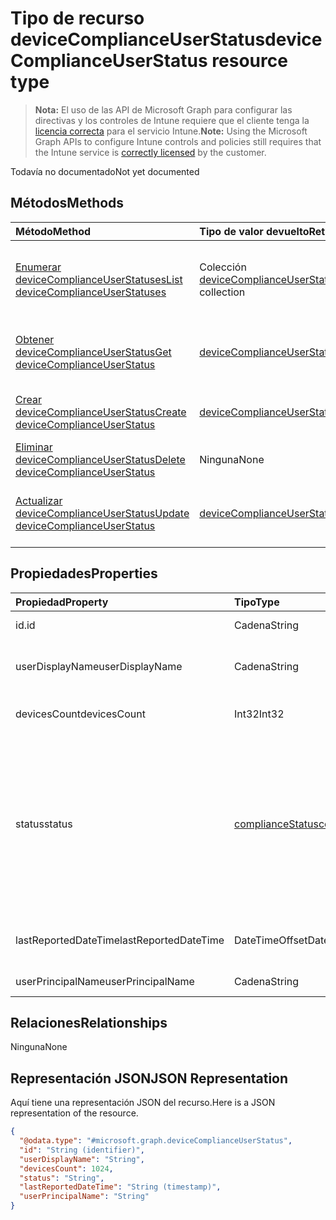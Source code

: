 # <a name="devicecomplianceuserstatus-resource-type"></a><span data-ttu-id="f4f12-101">Tipo de recurso deviceComplianceUserStatus</span><span class="sxs-lookup"><span data-stu-id="f4f12-101">deviceComplianceUserStatus resource type</span></span>

> <span data-ttu-id="f4f12-102">**Nota:** El uso de las API de Microsoft Graph para configurar las directivas y los controles de Intune requiere que el cliente tenga la [licencia correcta](https://go.microsoft.com/fwlink/?linkid=839381) para el servicio Intune.</span><span class="sxs-lookup"><span data-stu-id="f4f12-102">**Note:** Using the Microsoft Graph APIs to configure Intune controls and policies still requires that the Intune service is [correctly licensed](https://go.microsoft.com/fwlink/?linkid=839381) by the customer.</span></span>

<span data-ttu-id="f4f12-103">Todavía no documentado</span><span class="sxs-lookup"><span data-stu-id="f4f12-103">Not yet documented</span></span>
## <a name="methods"></a><span data-ttu-id="f4f12-104">Métodos</span><span class="sxs-lookup"><span data-stu-id="f4f12-104">Methods</span></span>
|<span data-ttu-id="f4f12-105">Método</span><span class="sxs-lookup"><span data-stu-id="f4f12-105">Method</span></span>|<span data-ttu-id="f4f12-106">Tipo de valor devuelto</span><span class="sxs-lookup"><span data-stu-id="f4f12-106">Return Type</span></span>|<span data-ttu-id="f4f12-107">Descripción</span><span class="sxs-lookup"><span data-stu-id="f4f12-107">Description</span></span>|
|:---|:---|:---|
|[<span data-ttu-id="f4f12-108">Enumerar deviceComplianceUserStatuses</span><span class="sxs-lookup"><span data-stu-id="f4f12-108">List deviceComplianceUserStatuses</span></span>](../api/intune_deviceconfig_devicecomplianceuserstatus_list.md)|<span data-ttu-id="f4f12-109">Colección [deviceComplianceUserStatus](../resources/intune_deviceconfig_devicecomplianceuserstatus.md)</span><span class="sxs-lookup"><span data-stu-id="f4f12-109">[deviceComplianceUserStatus](../resources/intune_deviceconfig_devicecomplianceuserstatus.md) collection</span></span>|<span data-ttu-id="f4f12-110">Enumere las propiedades y las relaciones de los objetos [deviceComplianceUserStatus](../resources/intune_deviceconfig_devicecomplianceuserstatus.md).</span><span class="sxs-lookup"><span data-stu-id="f4f12-110">List properties and relationships of the [deviceComplianceUserStatus](../resources/intune_deviceconfig_devicecomplianceuserstatus.md) objects.</span></span>|
|[<span data-ttu-id="f4f12-111">Obtener deviceComplianceUserStatus</span><span class="sxs-lookup"><span data-stu-id="f4f12-111">Get deviceComplianceUserStatus</span></span>](../api/intune_deviceconfig_devicecomplianceuserstatus_get.md)|[<span data-ttu-id="f4f12-112">deviceComplianceUserStatus</span><span class="sxs-lookup"><span data-stu-id="f4f12-112">deviceComplianceUserStatus</span></span>](../resources/intune_deviceconfig_devicecomplianceuserstatus.md)|<span data-ttu-id="f4f12-113">Lea las propiedades y las relaciones del objeto [deviceComplianceUserStatus](../resources/intune_deviceconfig_devicecomplianceuserstatus.md).</span><span class="sxs-lookup"><span data-stu-id="f4f12-113">Read properties and relationships of the [deviceComplianceUserStatus](../resources/intune_deviceconfig_devicecomplianceuserstatus.md) object.</span></span>|
|[<span data-ttu-id="f4f12-114">Crear deviceComplianceUserStatus</span><span class="sxs-lookup"><span data-stu-id="f4f12-114">Create deviceComplianceUserStatus</span></span>](../api/intune_deviceconfig_devicecomplianceuserstatus_create.md)|[<span data-ttu-id="f4f12-115">deviceComplianceUserStatus</span><span class="sxs-lookup"><span data-stu-id="f4f12-115">deviceComplianceUserStatus</span></span>](../resources/intune_deviceconfig_devicecomplianceuserstatus.md)|<span data-ttu-id="f4f12-116">Cree un objeto [deviceComplianceUserStatus](../resources/intune_deviceconfig_devicecomplianceuserstatus.md).</span><span class="sxs-lookup"><span data-stu-id="f4f12-116">Create a new [deviceComplianceUserStatus](../resources/intune_deviceconfig_devicecomplianceuserstatus.md) object.</span></span>|
|[<span data-ttu-id="f4f12-117">Eliminar deviceComplianceUserStatus</span><span class="sxs-lookup"><span data-stu-id="f4f12-117">Delete deviceComplianceUserStatus</span></span>](../api/intune_deviceconfig_devicecomplianceuserstatus_delete.md)|<span data-ttu-id="f4f12-118">Ninguna</span><span class="sxs-lookup"><span data-stu-id="f4f12-118">None</span></span>|<span data-ttu-id="f4f12-119">Elimina un [deviceComplianceUserStatus](../resources/intune_deviceconfig_devicecomplianceuserstatus.md).</span><span class="sxs-lookup"><span data-stu-id="f4f12-119">Deletes a [deviceComplianceUserStatus](../resources/intune_deviceconfig_devicecomplianceuserstatus.md).</span></span>|
|[<span data-ttu-id="f4f12-120">Actualizar deviceComplianceUserStatus</span><span class="sxs-lookup"><span data-stu-id="f4f12-120">Update deviceComplianceUserStatus</span></span>](../api/intune_deviceconfig_devicecomplianceuserstatus_update.md)|[<span data-ttu-id="f4f12-121">deviceComplianceUserStatus</span><span class="sxs-lookup"><span data-stu-id="f4f12-121">deviceComplianceUserStatus</span></span>](../resources/intune_deviceconfig_devicecomplianceuserstatus.md)|<span data-ttu-id="f4f12-122">Actualice las propiedades de un objeto [deviceComplianceUserStatus](../resources/intune_deviceconfig_devicecomplianceuserstatus.md).</span><span class="sxs-lookup"><span data-stu-id="f4f12-122">Update the properties of a [deviceComplianceUserStatus](../resources/intune_deviceconfig_devicecomplianceuserstatus.md) object.</span></span>|

## <a name="properties"></a><span data-ttu-id="f4f12-123">Propiedades</span><span class="sxs-lookup"><span data-stu-id="f4f12-123">Properties</span></span>
|<span data-ttu-id="f4f12-124">Propiedad</span><span class="sxs-lookup"><span data-stu-id="f4f12-124">Property</span></span>|<span data-ttu-id="f4f12-125">Tipo</span><span class="sxs-lookup"><span data-stu-id="f4f12-125">Type</span></span>|<span data-ttu-id="f4f12-126">Descripción</span><span class="sxs-lookup"><span data-stu-id="f4f12-126">Description</span></span>|
|:---|:---|:---|
|<span data-ttu-id="f4f12-127">id.</span><span class="sxs-lookup"><span data-stu-id="f4f12-127">id</span></span>|<span data-ttu-id="f4f12-128">Cadena</span><span class="sxs-lookup"><span data-stu-id="f4f12-128">String</span></span>|<span data-ttu-id="f4f12-129">Clave de la entidad.</span><span class="sxs-lookup"><span data-stu-id="f4f12-129">Key of the entity.</span></span>|
|<span data-ttu-id="f4f12-130">userDisplayName</span><span class="sxs-lookup"><span data-stu-id="f4f12-130">userDisplayName</span></span>|<span data-ttu-id="f4f12-131">Cadena</span><span class="sxs-lookup"><span data-stu-id="f4f12-131">String</span></span>|<span data-ttu-id="f4f12-132">Nombre de usuario de DevicePolicyStatus.</span><span class="sxs-lookup"><span data-stu-id="f4f12-132">User name of the DevicePolicyStatus.</span></span>|
|<span data-ttu-id="f4f12-133">devicesCount</span><span class="sxs-lookup"><span data-stu-id="f4f12-133">devicesCount</span></span>|<span data-ttu-id="f4f12-134">Int32</span><span class="sxs-lookup"><span data-stu-id="f4f12-134">Int32</span></span>|<span data-ttu-id="f4f12-135">Número de dispositivos para dicho usuario.</span><span class="sxs-lookup"><span data-stu-id="f4f12-135">Devices count for that user.</span></span>|
|<span data-ttu-id="f4f12-136">status</span><span class="sxs-lookup"><span data-stu-id="f4f12-136">status</span></span>|[<span data-ttu-id="f4f12-137">complianceStatus</span><span class="sxs-lookup"><span data-stu-id="f4f12-137">complianceStatus</span></span>](../resources/intune_shared_compliancestatus.md)|<span data-ttu-id="f4f12-p101">Estado de cumplimiento del informe de directiva. Los valores posibles son: `unknown`, `notApplicable`, `compliant`, `remediated`, `nonCompliant`, `error`, `conflict`, `notAssigned`.</span><span class="sxs-lookup"><span data-stu-id="f4f12-p101">Compliance status of the policy report. The possible values are: `unknown`, `notApplicable`, `compliant`, `remediated`, `nonCompliant`, `error`, `conflict`.</span></span>|
|<span data-ttu-id="f4f12-140">lastReportedDateTime</span><span class="sxs-lookup"><span data-stu-id="f4f12-140">lastReportedDateTime</span></span>|<span data-ttu-id="f4f12-141">DateTimeOffset</span><span class="sxs-lookup"><span data-stu-id="f4f12-141">DateTimeOffset</span></span>|<span data-ttu-id="f4f12-142">Fecha y hora de la última modificación del informe de directiva.</span><span class="sxs-lookup"><span data-stu-id="f4f12-142">Last modified date time of the policy report.</span></span>|
|<span data-ttu-id="f4f12-143">userPrincipalName</span><span class="sxs-lookup"><span data-stu-id="f4f12-143">userPrincipalName</span></span>|<span data-ttu-id="f4f12-144">Cadena</span><span class="sxs-lookup"><span data-stu-id="f4f12-144">String</span></span>|<span data-ttu-id="f4f12-145">Nombre principal del usuario.</span><span class="sxs-lookup"><span data-stu-id="f4f12-145">UserPrincipalName.</span></span>|

## <a name="relationships"></a><span data-ttu-id="f4f12-146">Relaciones</span><span class="sxs-lookup"><span data-stu-id="f4f12-146">Relationships</span></span>
<span data-ttu-id="f4f12-147">Ninguna</span><span class="sxs-lookup"><span data-stu-id="f4f12-147">None</span></span>
## <a name="json-representation"></a><span data-ttu-id="f4f12-148">Representación JSON</span><span class="sxs-lookup"><span data-stu-id="f4f12-148">JSON Representation</span></span>
<span data-ttu-id="f4f12-149">Aquí tiene una representación JSON del recurso.</span><span class="sxs-lookup"><span data-stu-id="f4f12-149">Here is a JSON representation of the resource.</span></span>
<!--{
  "blockType": "resource",
  "baseType": "microsoft.graph.entity",
  "keyProperty": "id",
  "@odata.type": "microsoft.graph.deviceComplianceUserStatus"
}-->
``` json
{
  "@odata.type": "#microsoft.graph.deviceComplianceUserStatus",
  "id": "String (identifier)",
  "userDisplayName": "String",
  "devicesCount": 1024,
  "status": "String",
  "lastReportedDateTime": "String (timestamp)",
  "userPrincipalName": "String"
}
```









